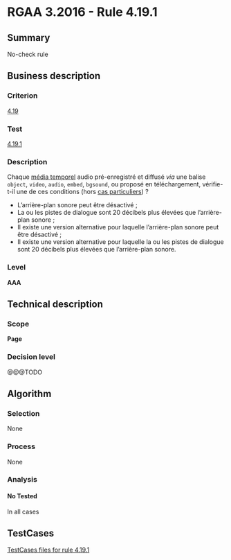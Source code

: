 # RGAA 3.2016 - Rule 4.19.1

## Summary
No-check rule


## Business description

### Criterion
[4.19](http://references.modernisation.gouv.fr/rgaa-accessibilite/2016/criteres.html#crit-4-19)

### Test
[4.19.1](http://references.modernisation.gouv.fr/rgaa-accessibilite/2016/criteres.html#test-4-19-1)

### Description
<div lang="fr">Chaque <a href="http://references.modernisation.gouv.fr/rgaa-accessibilite/2016/glossaire.html#mdia-temporel-type-son-vido-et-synchronis">m&#xE9;dia temporel</a> audio pr&#xE9;-enregistr&#xE9; et diffus&#xE9; <i>via</i> une balise <code lang="en">object</code>, <code lang="en">video</code>, <code lang="en">audio</code>, <code lang="en">embed</code>, <code lang="en">bgsound</code>, ou propos&#xE9; en t&#xE9;l&#xE9;chargement, v&#xE9;rifie-t-il une de ces conditions (hors <a href="http://references.modernisation.gouv.fr/rgaa-accessibilite/2016/cas-particuliers.html#cp-4-19" title="Cas particuliers pour le crit&#xE8;re 4.19">cas particuliers</a>)&nbsp;? <ul><li>L&#x2019;arri&#xE8;re-plan sonore peut &#xEA;tre d&#xE9;sactiv&#xE9;&nbsp;;</li> <li>La ou les pistes de dialogue sont 20 d&#xE9;cibels plus &#xE9;lev&#xE9;es que l&#x2019;arri&#xE8;re-plan sonore&nbsp;;</li> <li>Il existe une version alternative pour laquelle l&#x2019;arri&#xE8;re-plan sonore peut &#xEA;tre d&#xE9;sactiv&#xE9;&nbsp;;</li> <li>Il existe une version alternative pour laquelle la ou les pistes de dialogue sont 20 d&#xE9;cibels plus &#xE9;lev&#xE9;es que l&#x2019;arri&#xE8;re-plan sonore.</li> </ul></div>

### Level
**AAA**


## Technical description

### Scope
**Page**

### Decision level
@@@TODO


## Algorithm

### Selection
None

### Process
None

### Analysis

#### No Tested
In all cases


##  TestCases

[TestCases files for rule 4.19.1](https://github.com/Asqatasun/Asqatasun/tree/develop/rules/rules-rgaa3.2016/src/test/resources/testcases/rgaa32016/Rgaa32016Rule041901/)



